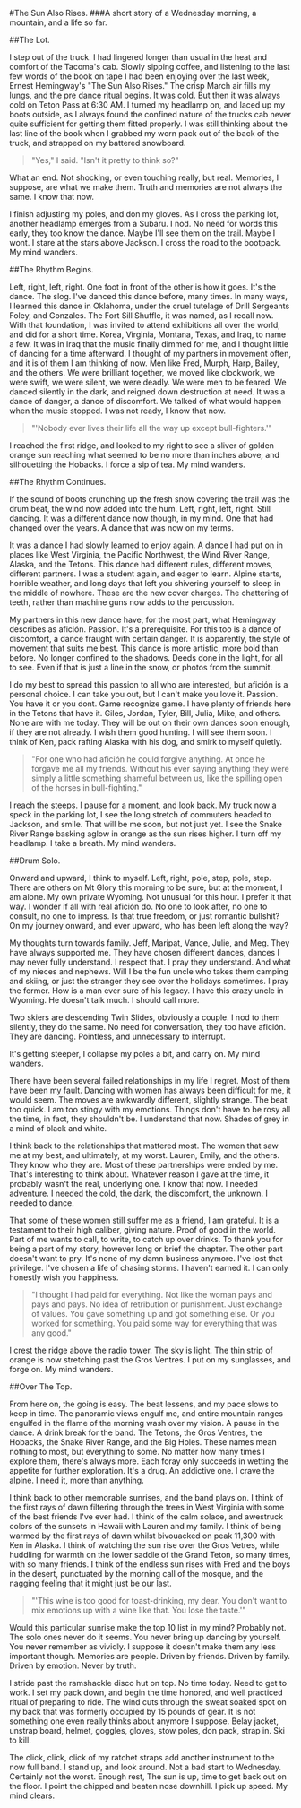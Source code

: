 #The Sun Also Rises. 
###A short story of a Wednesday morning, a mountain, and a life so far.

##The Lot.

I step out of the truck. I had lingered longer than usual in the heat and comfort of the Tacoma's cab. Slowly sipping coffee, and listening to the last few words of the book on tape I had been enjoying over the last week, Ernest Hemingway's "The Sun Also Rises." The crisp March air fills my lungs, and the pre dance ritual begins. It was cold. But then it was always cold on Teton Pass at 6:30 AM. I turned my headlamp on, and laced up my boots outside, as I always found the confined nature of the trucks cab never quite sufficient for getting them fitted properly. I was still thinking about the last line of the book when I grabbed my worn pack out of the back of the truck, and strapped on my battered snowboard. 

>"Yes," I said. "Isn't it pretty to think so?"

What an end. Not shocking, or even touching really, but real. Memories, I suppose, are what we make them. Truth and memories are not always the same. I know that now.

I finish adjusting my poles, and don my gloves. As I cross the parking lot, another headlamp emerges from a Subaru. I nod. No need for words this early, they too know the dance. Maybe I'll see them on the trail. Maybe I wont. I stare at the stars above Jackson. I cross the road to the bootpack. My mind wanders.

##The Rhythm Begins.

Left, right, left, right. One foot in front of the other is how it goes. It's the dance. The slog. I've danced this dance before, many times. In many ways, I learned this dance in Oklahoma, under the cruel tutelage of Drill Sergeants Foley, and Gonzales. The Fort Sill Shuffle, it was named, as I recall now. With that foundation, I was invited to attend exhibitions all over the world, and did for a short time. Korea, Virginia, Montana, Texas, and Iraq, to name a few. It was in Iraq that the music finally dimmed for me, and I thought little of dancing for a time afterward. I thought of my partners in movement often, and it is of them I am thinking of now. Men like Fred, Murph, Harp, Bailey, and the others. We were brilliant together, we moved like clockwork, we were swift, we were silent, we were deadly. We were men to be feared. We danced silently in the dark, and reigned down destruction at need. It was a dance of danger, a dance of discomfort. We talked of what would happen when the music stopped. I was not ready, I know that now.

>"'Nobody ever lives their life all the way up except bull-fighters.'"

I reached the first ridge, and looked to my right to see a sliver of golden orange sun reaching what seemed to be no more than inches above, and silhouetting the Hobacks. I force a sip of tea. My mind wanders.

##The Rhythm Continues.

If the sound of boots crunching up the fresh snow covering the trail was the drum beat, the wind now added into the hum. Left, right, left, right. Still dancing. It was a different dance now though, in my mind. One that had changed over the years. A dance that was now on my terms.

It was a dance I had slowly learned to enjoy again. A dance I had put on in places like West Virginia, the Pacific Northwest, the Wind River Range, Alaska, and the Tetons. This dance had different rules, different moves, different partners. I was a student again, and eager to learn. Alpine starts, horrible weather, and long days that left you shivering yourself to sleep in the middle of nowhere. These are the new cover charges. The chattering of teeth, rather than machine guns now adds to the percussion.

My partners in this new dance have, for the most part, what Hemingway describes as afición. Passion. It's a prerequisite.  For this too is a dance of discomfort, a dance fraught with certain danger. It is apparently, the style of movement that suits me best. This dance is more artistic, more bold than before. No longer confined to the shadows. Deeds done in the light, for all to see. Even if that is just a line in the snow, or photos from the summit. 

I do my best to spread this passion to all who are interested, but afición is a personal choice. I can take you out, but I can't make you love it. Passion. You have it or you dont. Game recognize game. I have plenty of friends here in the Tetons that have it. Giles, Jordan, Tyler, Bill, Julia, Mike, and others. None are with me today. They will be out on their own dances soon enough, if they are not already. I wish them good hunting. I will see them soon. I think of Ken, pack rafting Alaska with his dog, and smirk to myself quietly.

>"For one who had afición he could forgive anything. At once he forgave me all my friends. Without his ever saying anything they were simply a little something shameful between us, like the spilling open of the horses in bull-fighting."

I reach the steeps. I pause for a moment, and look back. My truck now a speck in the parking lot, I see the long stretch of commuters headed to Jackson, and smile. That will be me soon, but not just yet. I see the Snake River Range basking aglow in orange as the sun rises higher. I turn off my headlamp. I take a breath. My mind wanders.

##Drum Solo.

Onward and upward, I think to myself. Left, right, pole, step, pole, step. There are others on Mt Glory this morning to be sure, but at the moment, I am alone. My own private Wyoming. Not unusual for this hour. I prefer it that way. I wonder if all with real afición do. No one to look after, no one to consult, no one to impress. Is that true freedom, or just romantic bullshit? On my journey onward, and ever upward, who has been left along the way? 

My thoughts turn towards family. Jeff, Maripat, Vance, Julie, and Meg. They have always supported me. They have chosen different dances, dances I may never fully understand. I respect that. I pray they understand. And what of my nieces and nephews. Will I be the fun uncle who takes them camping and skiing, or just the stranger they see over the holidays sometimes. I pray the former. How is a man ever sure of his legacy. I have this crazy uncle in Wyoming. He doesn't talk much. I should call more.

Two skiers are descending Twin Slides, obviously a couple. I nod to them silently, they do the same. No need for conversation, they too have afición. They are dancing. Pointless, and unnecessary to interrupt. 

It's getting steeper, I collapse my poles a bit, and carry on. My mind wanders.

There have been several failed relationships in my life I regret. Most of them have been my fault. Dancing with women has always been difficult for me, it would seem. The moves are awkwardly different, slightly strange. The beat too quick. I am too stingy with my emotions. Things don't have to be rosy all the time, in fact, they shouldn't be. I understand that now. Shades of grey in a mind of black and white.

I think back to the relationships that mattered most. The women that saw me at my best, and ultimately, at my worst. Lauren, Emily, and the others. They know who they are. Most of these partnerships were ended by me. That's interesting to think about. Whatever reason I gave at the time, it probably wasn't the real, underlying one. I know that now. I needed adventure. I needed the cold, the dark, the discomfort, the unknown. I needed to dance.

That some of these women still suffer me as a friend, I am grateful. It is a testament to their high caliber, giving nature. Proof of good in the world. Part of me wants to call, to write, to catch up over drinks. To thank you for being a part of my story, however long or brief the chapter. The other part doesn't want to pry. It's none of my damn business anymore. I've lost that privilege. I've chosen a life of chasing storms. I haven't earned it. I can only honestly wish you happiness.

>"I thought I had paid for everything. Not like the woman pays and pays and pays. No idea of retribution or punishment. Just exchange of values. You gave something up and got something else. Or you worked for something. You paid some way for everything that was any good."

I crest the ridge above the radio tower. The sky is light. The thin strip of orange is now stretching past the Gros Ventres. I put on my sunglasses, and forge on. My mind wanders.

##Over The Top.

From here on, the going is easy. The beat lessens, and my pace slows to keep in time. The panoramic views engulf me, and entire mountain ranges engulfed in the flame of the morning wash over my vision. A pause in the dance. A drink break for the band. The Tetons, the Gros Ventres, the Hobacks, the Snake River Range, and the Big Holes. These names mean nothing to most, but everything to some. No matter how many times I explore them, there's always more. Each foray only succeeds in wetting the appetite for further exploration. It's a drug. An addictive one. I crave the alpine. I need it, more than anything.

I think back to other memorable sunrises, and the band plays on. I think of the first rays of dawn filtering through the trees in West Virginia with some of the best friends I've ever had. I think of the calm solace, and awestruck colors of the sunsets in Hawaii with Lauren and my family. I think of being warmed by the first rays of dawn whilst bivouacked on peak 11,300 with Ken in Alaska. I think of watching the sun rise over the Gros Vetres, while huddling for warmth on the lower saddle of the Grand Teton, so many times, with so many friends. I think of the endless sun rises with Fred and the boys in the desert, punctuated by the morning call of the mosque, and the nagging feeling that it might just be our last. 

>"'This wine is too good for toast-drinking, my dear. You don't want to mix emotions up with a wine like that. You lose the taste.'" 

Would this particular sunrise make the top 10 list in my mind? Probably not. The solo ones never do it seems. You never bring up dancing by yourself. You never remember as vividly. I suppose it doesn't make them any less important though. Memories are people. Driven by friends. Driven by family. Driven by emotion. Never by truth.

I stride past the ramshackle disco hut on top. No time today. Need to get to work. I set my pack down, and begin the time honored, and well practiced ritual of preparing to ride. The wind cuts through the sweat soaked spot on my back that was formerly occupied by 15 pounds of gear. It is not something one even really thinks about anymore I suppose. Belay jacket, unstrap board, helmet, goggles, gloves, stow poles, don pack, strap in. Ski to kill.

The click, click, click of my ratchet straps add another instrument to the now full band. I stand up, and look around. Not a bad start to Wednesday. Certainly not the worst. Enough rest, The sun is up, time to get back out on the floor. I point the chipped and beaten nose downhill. I pick up speed. My mind clears.
